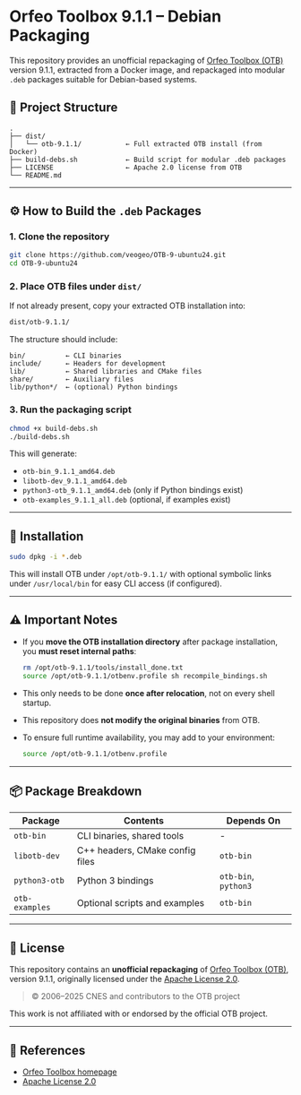 # Orfeo Toolbox 9.1.1 – Debian Packaging

This repository provides an unofficial repackaging of [Orfeo Toolbox (OTB)](https://www.orfeo-toolbox.org) version 9.1.1, extracted from a Docker image, and repackaged into modular `.deb` packages suitable for Debian-based systems.

## 🧱 Project Structure

```
.
├── dist/
│   └── otb-9.1.1/           ← Full extracted OTB install (from Docker)
├── build-debs.sh            ← Build script for modular .deb packages
├── LICENSE                  ← Apache 2.0 license from OTB
└── README.md
```

---

## ⚙️ How to Build the `.deb` Packages

### 1. Clone the repository

```bash
git clone https://github.com/veogeo/OTB-9-ubuntu24.git
cd OTB-9-ubuntu24
```

### 2. Place OTB files under `dist/`

If not already present, copy your extracted OTB installation into:

```bash
dist/otb-9.1.1/
```

The structure should include:

```
bin/          ← CLI binaries
include/      ← Headers for development
lib/          ← Shared libraries and CMake files
share/        ← Auxiliary files
lib/python*/  ← (optional) Python bindings
```

### 3. Run the packaging script

```bash
chmod +x build-debs.sh
./build-debs.sh
```

This will generate:

- `otb-bin_9.1.1_amd64.deb`
- `libotb-dev_9.1.1_amd64.deb`
- `python3-otb_9.1.1_amd64.deb` (only if Python bindings exist)
- `otb-examples_9.1.1_all.deb` (optional, if examples exist)

---

## 🧪 Installation

```bash
sudo dpkg -i *.deb
```

This will install OTB under `/opt/otb-9.1.1/` with optional symbolic links under `/usr/local/bin` for easy CLI access (if configured).

---

## ⚠️ Important Notes

- If you **move the OTB installation directory** after package installation, you **must reset internal paths**:

  ```bash
  rm /opt/otb-9.1.1/tools/install_done.txt
  source /opt/otb-9.1.1/otbenv.profile sh recompile_bindings.sh
  ```

- This only needs to be done **once after relocation**, not on every shell startup.

- This repository does **not modify the original binaries** from OTB.

- To ensure full runtime availability, you may add to your environment:

  ```bash
  source /opt/otb-9.1.1/otbenv.profile 
  ```

---

## 📦 Package Breakdown

| Package         | Contents                        | Depends On           |
|-----------------|---------------------------------|----------------------|
| `otb-bin`       | CLI binaries, shared tools      | -                    |
| `libotb-dev`    | C++ headers, CMake config files | `otb-bin`            |
| `python3-otb`   | Python 3 bindings               | `otb-bin`, `python3` |
| `otb-examples`  | Optional scripts and examples   | `otb-bin`            |

---

## 📄 License

This repository contains an **unofficial repackaging** of [Orfeo Toolbox (OTB)](https://www.orfeo-toolbox.org), version 9.1.1, originally licensed under the [Apache License 2.0](https://www.apache.org/licenses/LICENSE-2.0).

> © 2006–2025 CNES and contributors to the OTB project

This work is not affiliated with or endorsed by the official OTB project.

---

## 🔗 References

- [Orfeo Toolbox homepage](https://www.orfeo-toolbox.org)
- [Apache License 2.0](https://www.apache.org/licenses/LICENSE-2.0)

